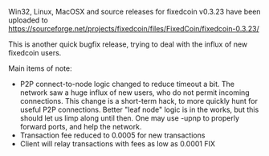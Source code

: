 Win32, Linux, MacOSX and source releases for fixedcoin v0.3.23 have been uploaded to
https://sourceforge.net/projects/fixedcoin/files/FixedCoin/fixedcoin-0.3.23/

This is another quick bugfix release, trying to deal with the influx of new fixedcoin users.

Main items of note:

* P2P connect-to-node logic changed to reduce timeout a bit.  The network saw a huge influx of new users, who do not permit incoming connections.  This change is a short-term hack, to more quickly hunt for useful P2P connections.  Better "leaf node" logic is in the works, but this should let us limp along until then.  One may use -upnp to properly forward ports, and help the network.
* Transaction fee reduced to 0.0005 for new transactions
* Client will relay transactions with fees as low as 0.0001 FIX
